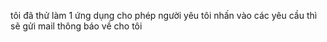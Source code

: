 tôi đã thử làm 1 ứng dụng cho phép người yêu tôi nhấn vào các yêu cầu thì sẽ gửi mail thông báo về cho tôi  
